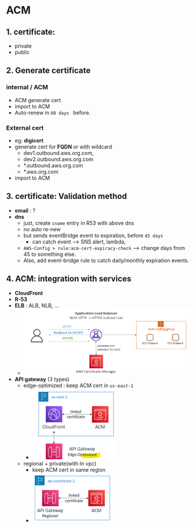 # ACM

## 1. certificate:
- private
- public 

## 2. Generate certificate
### internal / ACM
- ACM generate cert
- import to ACM
- Auto-renew in `60 days ` before.
  
### External cert 
- eg: **digicert**
- generate cert for **FQDN** or with wildcard
  - dev1.outbound.aws.org.com,  
  - dev2.outbound.aws.org.com
  - *.outbound.aws.org.com
  - *.aws.org.com
- import to ACM

## 3. certificate: Validation method
- **email** : ?
- **dns** 
  - just, create `cname` entry in R53 with above dns
  - no auto re-new
  - but sends eventBridge event to expiration, before `45 days`
    - can catch event --> SNS alert, lambda, 
  - `AWS-Config > rule:acm-cert-expiracy-check` --> change days from 45 to something else.
  - Also, add event-bridge rule to catch daily/monthly expiration events.

## 4. ACM: integration with services    
- **CloudFront** 
- **R-53**
- **ELB** : ALB, NLB, ... 
  - ![img_2.png](../99_img/security/acm/img_2.png)
- **API gateway** (3 types)
  - edge-optimized : keep ACM cert in `us-east-1`
    - ![img_3.png](../99_img/security/acm/img_3.png)
  - regional +  private(with In vpc) 
    - keep ACM cert in same region
    - ![img_4.png](../99_img/security/acm/img_4.png)





